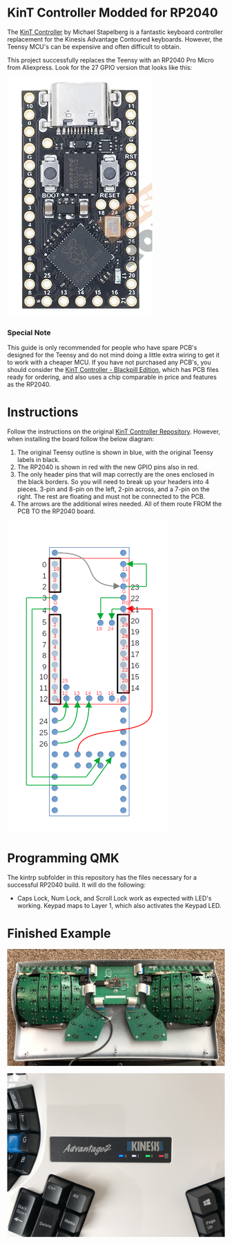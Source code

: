# KinT Controller Modded for RP2040

The [KinT Controller](https://github.com/kinx-project/kint) by Michael Stapelberg is a fantastic keyboard controller replacement for the Kinesis Advantage Contoured keyboards. However, the Teensy MCU's can be expensive and often difficult to obtain.

This project successfully replaces the Teensy with an RP2040 Pro Micro from Aliexpress. Look for the 27 GPIO version that looks like this:

![AliExample](AliExample.webp) 

### Special Note

This guide is only recommended for people who have spare PCB's designed for the Teensy and do not mind doing a little extra wiring to get it to work with a cheaper MCU. If you have not purchased any PCB's, you should consider the [KinT Controller - Blackpill Edition](https://github.com/dcpedit/kint), which has PCB files ready for ordering, and also uses a chip comparable in price and features as the RP2040.

# Instructions

Follow the instructions on the original [KinT Controller Repository](https://github.com/kinx-project/kint). However, when installing the board follow the below diagram:

1. The original Teensy outline is shown in blue, with the original Teensy labels in black.
2. The RP2040 is shown in red with the new GPIO pins also in red.
3. The only header pins that will map correctly are the ones enclosed in the black borders. So you will need to break up your headers into 4 pieces. 3-pin and 8-pin on the left, 2-pin across, and a 7-pin on the right. The rest are floating and must not be connected to the PCB.
4. The arrows are the additional wires needed. All of them route FROM the PCB TO the RP2040 board. 

![BoardDiagram](KinT_to_RP2040_Wiring_2.png)

# Programming QMK

The kintrp subfolder in this repository has the files necessary for a successful RP2040 build. It will do the following:

* Caps Lock, Num Lock, and Scroll Lock work as expected with LED's working. Keypad maps to Layer 1, which also activates the Keypad LED.

# Finished Example

![Guts](kintrp_guts.jpg)

![LEDsPretty](kintrp_led.jpg)
